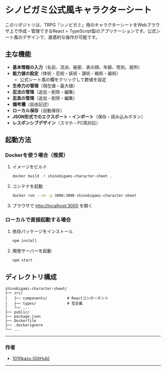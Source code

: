 # シノビガミ公式風キャラクターシート

このリポジトリは、TRPG「シノビガミ」用のキャラクターシートをWebブラウザ上で作成・管理できるReact + TypeScript製のアプリケーションです。公式シート風のデザインで、直感的な操作が可能です。

## 主な機能
- **基本情報の入力**（名前、流派、秘密、表の顔、年齢、性別、居所）
- **能力値の設定**（体術・忍術・妖術・謀術・戦術・器術）
  - 公式シート風の欄をクリックして数値を設定
- **生命力の管理**（現在値・最大値）
- **忍法の管理**（追加・削除・編集）
- **忍具の管理**（追加・削除・編集）
- **備考欄**（自由記述）
- **ローカル保存**（自動保存）
- **JSON形式でのエクスポート・インポート**（保存・読み込みボタン）
- **レスポンシブデザイン**（スマホ・PC両対応）

## 起動方法

### Dockerを使う場合（推奨）
1. イメージをビルド
    ```bash
    docker build -t shinobigami-character-sheet .
    ```
2. コンテナを起動
    ```bash
    docker run --rm -p 3000:3000 shinobigami-character-sheet
    ```
3. ブラウザで [http://localhost:3000](http://localhost:3000) を開く

### ローカルで直接起動する場合
1. 依存パッケージをインストール
    ```bash
    npm install
    ```
2. 開発サーバーを起動
    ```bash
    npm start
    ```

## ディレクトリ構成
```
shinobigami-character-sheet/
├── src/
│   ├── components/         # Reactコンポーネント
│   ├── types/              # 型定義
│   └── ...
├── public/
├── package.json
├── Dockerfile
├── .dockerignore
└── ...
```

---

### 作者
- [1010kazu (GitHub)](https://github.com/1010kazu)

---
